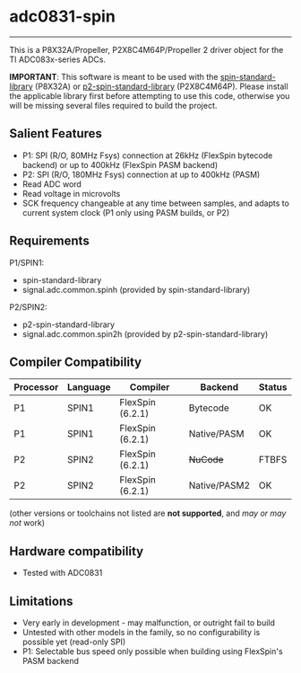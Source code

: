 # adc0831-spin 
--------------

This is a P8X32A/Propeller, P2X8C4M64P/Propeller 2 driver object for the TI ADC083x-series ADCs.

**IMPORTANT**: This software is meant to be used with the [spin-standard-library](https://github.com/avsa242/spin-standard-library) (P8X32A) or [p2-spin-standard-library](https://github.com/avsa242/p2-spin-standard-library) (P2X8C4M64P). Please install the applicable library first before attempting to use this code, otherwise you will be missing several files required to build the project.


## Salient Features

* P1: SPI (R/O, 80MHz Fsys) connection at 26kHz (FlexSpin bytecode backend) or up to 400kHz (FlexSpin PASM backend)
* P2: SPI (R/O, 180MHz Fsys) connection at up to 400kHz (PASM)
* Read ADC word
* Read voltage in microvolts
* SCK frequency changeable at any time between samples, and adapts to current system clock (P1 only using PASM builds, or P2)

## Requirements

P1/SPIN1:
* spin-standard-library
* signal.adc.common.spinh (provided by spin-standard-library)

P2/SPIN2:
* p2-spin-standard-library
* signal.adc.common.spin2h (provided by p2-spin-standard-library)


## Compiler Compatibility

| Processor | Language | Compiler               | Backend      | Status                |
|-----------|----------|------------------------|--------------|-----------------------|
| P1	    | SPIN1    | FlexSpin (6.2.1)	| Bytecode     | OK                    |
| P1	    | SPIN1    | FlexSpin (6.2.1)       | Native/PASM  | OK                    |
| P2	    | SPIN2    | FlexSpin (6.2.1)       | ~~NuCode~~   | FTBFS                 |
| P2        | SPIN2    | FlexSpin (6.2.1)       | Native/PASM2 | OK                    |

(other versions or toolchains not listed are __not supported__, and _may or may not_ work)


## Hardware compatibility

* Tested with ADC0831


## Limitations

* Very early in development - may malfunction, or outright fail to build
* Untested with other models in the family, so no configurability is possible yet (read-only SPI)
* P1: Selectable bus speed only possible when building using FlexSpin's PASM backend


